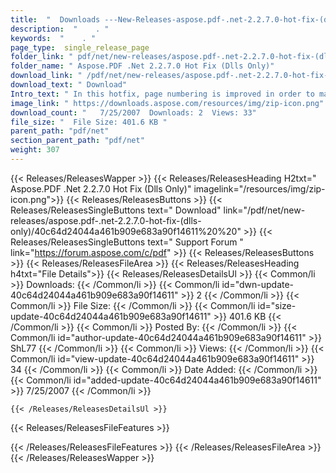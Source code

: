 ```yaml
---
title:  "  Downloads ---New-Releases-aspose.pdf-.net-2.2.7.0-hot-fix-(dlls-only) . " 
description:  "    . " 
keywords:  "    . " 
page_type:  single_release_page
folder_link: " pdf/net/new-releases/aspose.pdf-.net-2.2.7.0-hot-fix-(dlls-only)/"
folder_name: " Aspose.PDF .Net 2.2.7.0 Hot Fix (Dlls Only)"
download_link: " /pdf/net/new-releases/aspose.pdf-.net-2.2.7.0-hot-fix-(dlls-only)/40c64d24044a461b909e683a90f14611"
download_text: " Download"
Intro_text: " In this hotfix, page numbering is improved in order to make Word2Pdf work better..."
image_link: " https://downloads.aspose.com/resources/img/zip-icon.png"
download_count: "   7/25/2007  Downloads: 2  Views: 33"
file_size: "  File Size: 401.6 KB "
parent_path: "pdf/net"
section_parent_path: "pdf/net"
weight: 307 
---
```


{{< Releases/ReleasesWapper >}}
  {{< Releases/ReleasesHeading H2txt=" Aspose.PDF .Net 2.2.7.0 Hot Fix (Dlls Only)" imagelink="/resources/img/zip-icon.png">}}
  {{< Releases/ReleasesButtons >}}
    {{< Releases/ReleasesSingleButtons text=" Download" link="/pdf/net/new-releases/aspose.pdf-.net-2.2.7.0-hot-fix-(dlls-only)/40c64d24044a461b909e683a90f14611%20%20" >}}
    {{< Releases/ReleasesSingleButtons text=" Support Forum " link="https://forum.aspose.com/c/pdf" >}}
  {{< Releases/ReleasesButtons >}}
  {{< Releases/ReleasesFileArea >}}
    {{< Releases/ReleasesHeading h4txt="File Details">}}
    {{< Releases/ReleasesDetailsUl >}}
            {{< Common/li  >}} Downloads: {{< /Common/li >}} 
      {{< Common/li id="dwn-update-40c64d24044a461b909e683a90f14611" >}} 2 {{< /Common/li >}} 
      {{< Common/li  >}} File Size: {{< /Common/li >}} 
      {{< Common/li id="size-update-40c64d24044a461b909e683a90f14611" >}} 401.6 KB {{< /Common/li >}} 
      {{< Common/li  >}} Posted By: {{< /Common/li >}} 
      {{< Common/li id="author-update-40c64d24044a461b909e683a90f14611" >}} ShL77 {{< /Common/li >}} 
      {{< Common/li  >}} Views: {{< /Common/li >}} 
      {{< Common/li id="view-update-40c64d24044a461b909e683a90f14611" >}} 34 {{< /Common/li >}} 
      {{< Common/li  >}} Date Added: {{< /Common/li >}} 
      {{< Common/li id="added-update-40c64d24044a461b909e683a90f14611" >}} 7/25/2007 {{< /Common/li >}} 

    {{< /Releases/ReleasesDetailsUl >}}

  {{< Releases/ReleasesFileFeatures >}}
      
  {{< /Releases/ReleasesFileFeatures >}}
 {{< /Releases/ReleasesFileArea >}}
{{< /Releases/ReleasesWapper >}}


